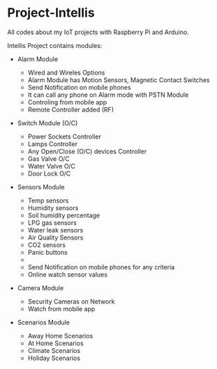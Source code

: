 # Project-Intellis
All codes about my IoT projects with Raspberry Pi and Arduino. 

Intellis Project contains modules:
- Alarm Module
  * Wired and Wireles Options
  * Alarm Module has Motion Sensors, Magnetic Contact Switches
  * Send Notification on mobile phones
  * It can call any phone on Alarm mode with PSTN Module
  * Controling from mobile app
  * Remote Controller added (RF)
  
- Switch Module (O/C)
  * Power Sockets Controller
  * Lamps Controller
  * Any Open/Close (O/C) devices Controller
  * Gas Valve O/C
  * Water Valve O/C
  * Door Lock O/C
  
- Sensors Module
  * Temp sensors
  * Humidity sensors
  * Soil humidity percentage
  * LPG gas sensors
  * Water leak sensors
  * Air Quality Sensors
  * CO2 sensors
  * Panic buttons
  * 
  * Send Notification on mobile phones for any criteria
  * Online watch sensor values
   
- Camera Module
  * Security Cameras on Network
  * Watch from mobile app
 
- Scenarios Module
  * Away Home Scenarios
  * At Home Scenarios
  * Climate Scenarios
  * Holiday Scenarios
